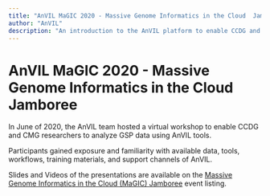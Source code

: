 ```yaml
---
title: "AnVIL MaGIC 2020 - Massive Genome Informatics in the Cloud  Jamboree"
author: "AnVIL"
description: "An introduction to the AnVIL platform to enable CCDG and CMG researchers to analyze GSP data using AnVIL tools."
---
```


# AnVIL  MaGIC 2020 - Massive Genome Informatics in the Cloud  Jamboree

In June of 2020, the AnVIL team hosted a virtual workshop to enable CCDG and CMG researchers to analyze GSP data using AnVIL tools.
 
 Participants gained exposure and familiarity with available data, tools, workflows, training materials, and support channels of AnVIL.
 
Slides and Videos of the presentations are available on the [Massive Genome Informatics in the Cloud (MaGIC) Jamboree](/events/magic2020) event listing.  